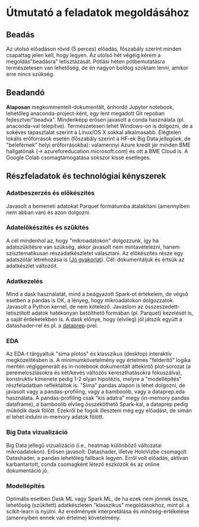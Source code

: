 # Útmutató a feladatok megoldásához

## Beadás
Az utolsó előadáson rövid (5 perces) előadás, főszabály szerint minden csapattag jelen kell, hogy legyen. Az utolsó hét végéig kérem a megoldás"beadásra" letisztázását. Pótlási héten pótbemutatásra természetesen van lehetőség, de én nagyon boldog szoktam lenni, amikor erre nincs szükség.

## Beadandó
**Alaposan** megkommentelt-dokumentált, önhordó Jupyter notebook, lehetőleg anaconda-project-ként, egy lent megadott Git repoban fejlesztve/"beadva". Mindenképp erősen javasolt a conda használata (pl. anaconda-val telepítve). Természetesen lehet Windows-on is dolgozni, de a sokéves tapasztalat szerint a Linux/OS X sokkal alkalmasabb. Elégtelen lokális erőforrások esetén (főszabály szerint a HF-ek Big Data _jellegűek_, de "beleférnek" helyi erőforrásokba): valamennyi Azure kredit jár minden BME hallgatónak (-> azureforeducation.microsoft.com) és ott a BME Cloud is. A Google Colab csomagtámogatása sokszor kissé esetleges.

## Részfeladatok és technológiai kényszerek

### Adatbeszerzés és előkészítés 
Javasolt a bemeneti adatokat Parquet formátumba átalakítani (amennyiben nem abban van) és azon dolgozni.

### Adatelőkészítés és szűkítés 
A cél mindenhol az, hogy "mikroadatokon" dolgozzunk, így ha adatszűkítésre van szükség, akkor javasolt nem mintavételezni, hanem szisztematikusan részadatkészletet választani. Az előkészítés része egy adatszótár létrehozása is ([Jó gyakorlat](https://help.osf.io/article/217-how-to-make-a-data-dictionary)). Cél: dokumentáljuk és értsük az adatkészlet változóit.

### Adatkezelés 
Mind a dask használatát, mind a beágyazott Spark-ot értékelem, de végső esetben a pandas is OK, a lényeg, hogy mikroadatokon dolgozzatok. Javasolt a Python kernel, de nem kötelező. Javaslom az összeszedett-letisztított adatok hatékonyan betölthető formában (pl. Parquet) kezelését is, a saját érdeketekben is. A dask előnye, hogy (elvileg) jól játszik együtt a datashader-rel és pl. a [dataprep](https://github.com/sfu-db/dataprep)-prel.

### EDA
Az EDA-t tárgyaltuk "sima plotos" és klasszikus (desktop) interaktív megközelítésben is. A minimumkövetelmény egy értelmes "felderítő" logika mentén végiggenerált és in-notebook dokumentált áttekintő plot-sorozat (a peremeloszlásokra és két/kevés változós kereszthatásokra fókuszálva), konstruktív kimenete pedig 1-2 olyan hipotézis, melyre a "modellépítés" részfeladatban reflektáltok is. "Sima" pandas alapon is lehet dolgozni, de javasolt vagy a pandas-profiling, vagy a bamboolib, vagy a dataprep.eda használata. A pandas-profiling csak "kis adatra" megy (in-memory pandas dataframe), a bamboolib elvileg összeköthető Spark-kal, a dataprep pedig működik dask fölött. Ezekről be fogok illeszteni még egy előadást, de simán el lehet indulni in-memory adatok fölött.

### Big Data vizualizáció
Big Data jellegű vizualizáció (i.e., heatmap különböző változatai mikroadatokon). Erősen javasolt: Datashader, illetve HoloVizbe csomagolt Datashader, a pandas lehetőleg fallback legyen. Erről volt előadás, aktívan karbantartott, conda csomagként létező eszközök és az online dokumentáció jó.

### Modellépítés
Optimális esetben Dask ML vagy Spark ML, de ha ezek nem jönnek össze, lehetőség (szűkített) adatkészleten "klasszikus" megoldásokhoz, mint pl. a scikit-learn is nyúlni. Az eredmények interpretálása és minőség-értékelése (amennyiben ennek van értelme) követelmény.